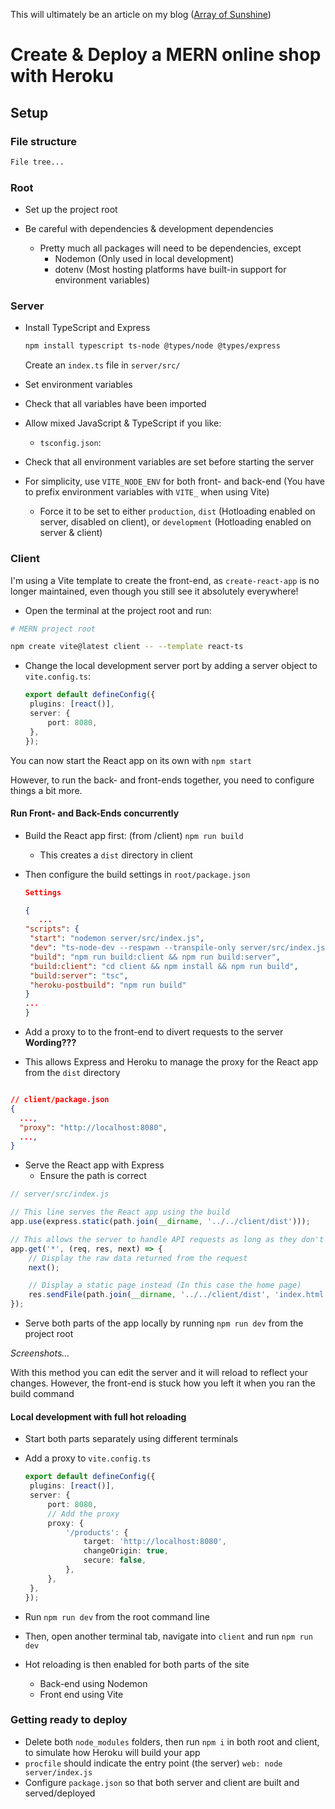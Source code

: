 This will ultimately be an article on my blog ([Array of Sunshine](https://www.arrayofsunshine.co.uk/))

# Create & Deploy a MERN online shop with Heroku

## Setup

### File structure

```txt
File tree...

```

### Root

-  Set up the project root

-  Be careful with dependencies & development dependencies
   -  Pretty much all packages will need to be dependencies, except
      -  Nodemon (Only used in local development)
      -  dotenv (Most hosting platforms have built-in support for environment variables)

### Server

-  Install TypeScript and Express

   ```bash
   npm install typescript ts-node @types/node @types/express
   ```

   Create an `index.ts` file in `server/src/`

-  Set environment variables
-  Check that all variables have been imported
-  Allow mixed JavaScript & TypeScript if you like:

   -  `tsconfig.json`:

-  Check that all environment variables are set before starting the server
-  For simplicity, use `VITE_NODE_ENV` for both front- and back-end (You have to prefix environment variables with `VITE_` when using Vite)
   -  Force it to be set to either `production`, `dist` (Hotloading enabled on server, disabled on client), or `development` (Hotloading enabled on server & client)

### Client

I'm using a Vite template to create the front-end, as `create-react-app` is no longer maintained, even though you still see it absolutely everywhere!

-  Open the terminal at the project root and run:

```bash
# MERN project root

npm create vite@latest client -- --template react-ts
```

-  Change the local development server port by adding a server object to `vite.config.ts`:

   ```ts
   export default defineConfig({
   	plugins: [react()],
   	server: {
   		port: 8080,
   	},
   });
   ```

You can now start the React app on its own with `npm start`

However, to run the back- and front-ends together, you need to configure things a bit more.

#### Run Front- and Back-Ends concurrently

-  Build the React app first: (from /client) `npm run build`

   -  This creates a `dist` directory in client

-  Then configure the build settings in `root/package.json`

   ```json
   Settings

   {
      ...
   "scripts": {
    "start": "nodemon server/src/index.js",
    "dev": "ts-node-dev --respawn --transpile-only server/src/index.js",
    "build": "npm run build:client && npm run build:server",
    "build:client": "cd client && npm install && npm run build",
    "build:server": "tsc",
    "heroku-postbuild": "npm run build"
   }
   ...
   }

   ```

-  Add a proxy to to the front-end to divert requests to the server **Wording???**
-  This allows Express and Heroku to manage the proxy for the React app from the `dist` directory

```json

// client/package.json
{
  ...,
  "proxy": "http://localhost:8080",
  ...,
}
```

-  Serve the React app with Express
   -  Ensure the path is correct

```js
// server/src/index.js

// This line serves the React app using the build
app.use(express.static(path.join(__dirname, '../../client/dist')));

// This allows the server to handle API requests as long as they don't match the URL of a page. Then you have two options:
app.get('*', (req, res, next) => {
	// Display the raw data returned from the request
	next();

	// Display a static page instead (In this case the home page)
	res.sendFile(path.join(__dirname, '../../client/dist', 'index.html'));
});
```

-  Serve both parts of the app locally by running `npm run dev` from the project root

_Screenshots..._

With this method you can edit the server and it will reload to reflect your changes. However, the front-end is stuck how you left it when you ran the build command

#### Local development with full hot reloading

-  Start both parts separately using different terminals

-  Add a proxy to `vite.config.ts`

   ```ts
   export default defineConfig({
   	plugins: [react()],
   	server: {
   		port: 8080,
   		// Add the proxy
   		proxy: {
   			'/products': {
   				target: 'http://localhost:8080',
   				changeOrigin: true,
   				secure: false,
   			},
   		},
   	},
   });
   ```

-  Run `npm run dev` from the root command line
-  Then, open another terminal tab, navigate into `client` and run `npm run dev`
-  Hot reloading is then enabled for both parts of the site
   -  Back-end using Nodemon
   -  Front end using Vite

### Getting ready to deploy

-  Delete both `node_modules` folders, then run `npm i` in both root and client, to simulate how Heroku will build your app
-  `procfile` should indicate the entry point (the server) `web: node server/index.js`
-  Configure `package.json` so that both server and client are built and served/deployed

```

```
